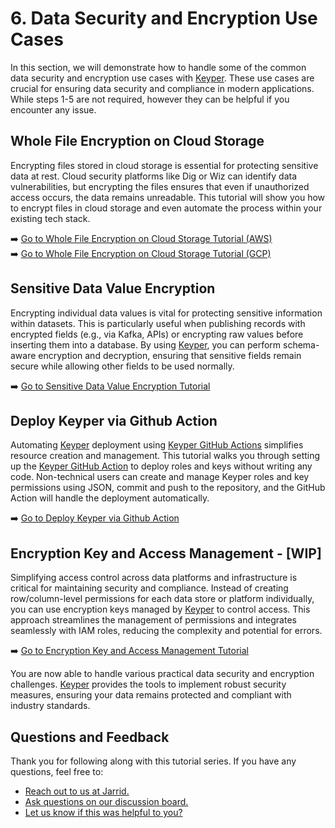 # 6. Data Security and Encryption Use Cases

In this section, we will demonstrate how to handle some of the common data security and encryption use cases with [Keyper](https://jarrid.xyz/keyper). These use cases are crucial for ensuring data security and compliance in modern applications. While steps 1-5 are not required, however they can be helpful if you encounter any issue.

## Whole File Encryption on Cloud Storage

Encrypting files stored in cloud storage is essential for protecting sensitive data at rest. Cloud security platforms like Dig or Wiz can identify data vulnerabilities, but encrypting the files ensures that even if unauthorized access occurs, the data remains unreadable. This tutorial will show you how to encrypt files in cloud storage and even automate the process within your existing tech stack.

➡️ [Go to Whole File Encryption on Cloud Storage Tutorial (AWS)](6-1-whole-file-encryption-on-cloud-storage-aws/README.md)  
➡️ [Go to Whole File Encryption on Cloud Storage Tutorial (GCP)](6-1-whole-file-encryption-on-cloud-storage-gcp/README.md)

## Sensitive Data Value Encryption

Encrypting individual data values is vital for protecting sensitive information within datasets. This is particularly useful when publishing records with encrypted fields (e.g., via Kafka, APIs) or encrypting raw values before inserting them into a database. By using [Keyper](https://jarrid.xyz/keyper), you can perform schema-aware encryption and decryption, ensuring that sensitive fields remain secure while allowing other fields to be used normally.

➡️ [Go to Sensitive Data Value Encryption Tutorial](6-2-sensitive-data-value-encryption/README.md)

## Deploy Keyper via Github Action

Automating [Keyper](https://jarrid.xyz/keyper) deployment using [Keyper GitHub Actions](https://github.com/marketplace/actions/keyper-action) simplifies resource creation and management. This tutorial walks you through setting up the [Keyper GitHub Action](https://github.com/marketplace/actions/keyper-action) to deploy roles and keys without writing any code. Non-technical users can create and manage Keyper roles and key permissions using JSON, commit and push to the repository, and the GitHub Action will handle the deployment automatically.

➡️ [Go to Deploy Keyper via Github Action](6-4-deploy-keyper-via-github-action/README.md)

## Encryption Key and Access Management - [WIP]

Simplifying access control across data platforms and infrastructure is critical for maintaining security and compliance. Instead of creating row/column-level permissions for each data store or platform individually, you can use encryption keys managed by [Keyper](https://jarrid.xyz/keyper) to control access. This approach streamlines the management of permissions and integrates seamlessly with IAM roles, reducing the complexity and potential for errors.

➡️ [Go to Encryption Key and Access Management Tutorial](6-3-encryption-key-and-access-management/README.md)

You are now able to handle various practical data security and encryption challenges. [Keyper](https://jarrid.xyz/keyper) provides the tools to implement robust security measures, ensuring your data remains protected and compliant with industry standards.

## Questions and Feedback

Thank you for following along with this tutorial series. If you have any questions, feel free to:

- [Reach out to us at Jarrid.](https://jarrid.xyz/#contact)
- [Ask questions on our discussion board.](https://github.com/orgs/jarrid-xyz/discussions)
- [Let us know if this was helpful to you?](https://tally.so/r/wMLEA8)
